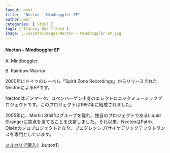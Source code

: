 ```yaml
---
layout: post
title:  "Necton – Mindboggler EP"
author: mmr
categories: [ Vinyl ]
tags: [ Trance, Goa Trance ]
image: ../assets/images/Necton – Mindboggler EP.jpg
---
```


#### Necton – Mindboggler EP

A. Mindboggler

B. Rainbow Warrior

2000年にドイツのレーベル「Spirit Zone Recordings」からリリースされたNectonによるEPです。

Nectonはデンマーク、コペンハーゲン出身のエレクトロニックミュージックプロジェクトです。このプロジェクトは1997年に結成されました。

2005年に、Martin Stääfはグループを離れ、独自のプロジェクトであるLiquid Strangerに焦点を当てることを決定しました。それ以来、NectonはPatrik Olsénのソロプロジェクトとなり、プログレッシブ/サイケデリックテックトランスを専門としています。


[メルカリで購入](https://jp.mercari.com/item/m20234244715){: .button1}

